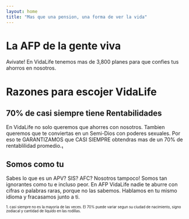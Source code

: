 ```yaml
---
layout: home
title: "Mas que una pension, una forma de ver la vida"
---
```


# La AFP de la gente viva
Avivate! En VidaLife tenemos mas de 3,800 planes para que confies tus ahorros en nosotros.

# Razones para escojer VidaLife

## 70% de casi siempre tiene Rentabilidades

En VidaLife no solo queremos que ahorres con nosotros. Tambien queremos que te conviertas en un Semi-Dios con poderes sexuales. Por eso te GARANTIZAMOS que CASI SIEMPRE obtendras mas de un 70% de rentablilidad promedio.₁

## Somos como tu

Sabes lo que es un APV? SIS? AFC? Nosotros tampoco! Somos tan ignorantes como tu e incluso peor. En AFP VidaLife nadie te aburre con cifras o palabras raras, porque no las sabemos. Hablamos en tu mismo idioma y fracasamos junto a ti.

<sup><sub> 1. casi siempre no es la mayoria de las veces. El 70% puede variar segun su ciudad de nacimiento, signo zodiacal y cantidad de liquido en las rodillas.</sub></sup>